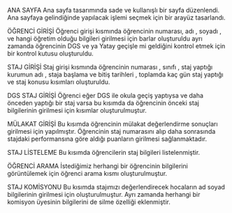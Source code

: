 ANA SAYFA
Ana sayfa tasarımında sade ve kullanışlı bir sayfa düzenlendi. Ana sayfaya gelindiğinde yapılacak işlemi seçmek için bir arayüz tasarlandı.

ÖĞRENCİ GİRİŞİ
Öğrenci girişi kısmında öğrencinin numarası, adı , soyadı , ve hangi öğretim olduğu bilgileri girilmesi için barlar oluşturuldu ayrı zamanda öğrencinin DGS ve ya Yatay geçişle mi geldiğini kontrol etmek için bir kontrol kutusu oluşturuldu.

STAJ GİRİŞİ
Staj girişi kısmında öğrencinin numarası , sınıfı , staj yaptığı kurumun adı , staja başlama ve bitiş tarihleri , toplamda kaç gün staj yaptığı ve staj konusu kısımları oluşturuldu.

DGS STAJ GİRİŞİ
Öğrenci eğer DGS ile okula geçiş yaptıysa ve daha önceden yaptığı bir staj varsa bu kısımda da öğrencinin önceki staj bilgilerinin girilmesi için kısımlar oluşturulmuştur.

MÜLAKAT GİRİŞİ
Bu kısımda öğrencinin mülakat değerlendirme sonuçları girilmesi için yapılmıştır. Öğrencinin staj numarasını alıp daha sonrasında stajdaki performansına göre aldığı puanların girilmesi sağlanmaktadır.

STAJ LİSTELEME
Bu kısımda öğrencilerin staj bilgileri listelenmiştir.

ÖĞRENCİ ARAMA
İstediğimiz herhangi bir öğrencinin bilgilerini görüntülemek için öğrenci arama kısmı oluşturulmuştur.

STAJ KOMİSYONU
Bu kısımda stajımızı değerlendirecek hocaların ad soyad bilgilerinin girilmesi için oluşturulmuştur. Ayrı zamanda herhangi bir komisyon üyesinin bilgilerini de silme özelliği eklenmiştir.
